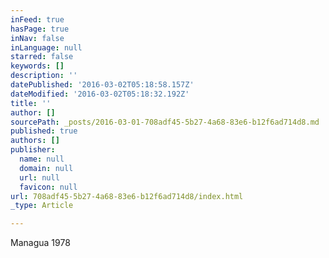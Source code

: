 ```yaml
---
inFeed: true
hasPage: true
inNav: false
inLanguage: null
starred: false
keywords: []
description: ''
datePublished: '2016-03-02T05:18:58.157Z'
dateModified: '2016-03-02T05:18:32.192Z'
title: ''
author: []
sourcePath: _posts/2016-03-01-708adf45-5b27-4a68-83e6-b12f6ad714d8.md
published: true
authors: []
publisher:
  name: null
  domain: null
  url: null
  favicon: null
url: 708adf45-5b27-4a68-83e6-b12f6ad714d8/index.html
_type: Article

---
```

Managua 1978